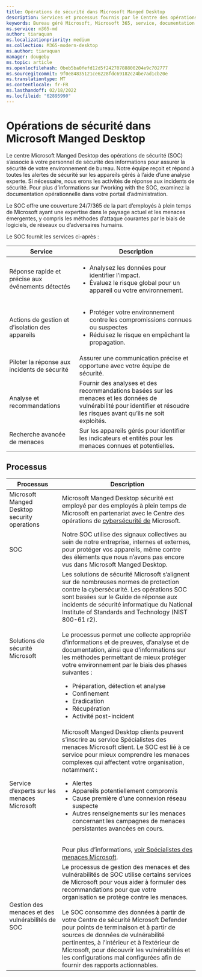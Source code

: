 ```yaml
---
title: Opérations de sécurité dans Microsoft Manged Desktop
description: Services et processus fournis par le Centre des opérations de sécurité
keywords: Bureau géré Microsoft, Microsoft 365, service, documentation
ms.service: m365-md
author: tiaraquan
ms.localizationpriority: medium
ms.collection: M365-modern-desktop
ms.author: tiaraquan
manager: dougeby
ms.topic: article
ms.openlocfilehash: 0beb5ba0fefd12d5f24270788800204e9c702777
ms.sourcegitcommit: 9f0e84835121ce6228fdc69182c24be7ad1cb20e
ms.translationtype: MT
ms.contentlocale: fr-FR
ms.lasthandoff: 02/18/2022
ms.locfileid: "62895990"
---
```

# <a name="security-operations-in-microsoft-managed-desktop"></a>Opérations de sécurité dans Microsoft Manged Desktop

Le centre Microsoft Manged Desktop des opérations de sécurité (SOC) s’associe à votre personnel de sécurité des informations pour assurer la sécurité de votre environnement de bureau. Notre équipe reçoit et répond à toutes les alertes de sécurité sur les appareils gérés à l’aide d’une analyse experte. Si nécessaire, nous erons les activités de réponse aux incidents de sécurité. Pour plus d’informations sur l’working with the SOC, examinez la documentation opérationnelle dans votre portail d’administration.

Le SOC offre une couverture 24/7/365 de la part d’employés à plein temps de Microsoft ayant une expertise dans le paysage actuel et les menaces émergentes, y compris les méthodes d’attaque courantes par le biais de logiciels, de réseaux ou d’adversaires humains.

Le SOC fournit les services ci-après :

| Service | Description |
| ------ | ------ |
| Réponse rapide et précise aux événements détectés | <ul><li>Analysez les données pour identifier l’impact.</li><li>Évaluez le risque global pour un appareil ou votre environnement.</li></ul>
| Actions de gestion et d’isolation des appareils | <ul><li>Protéger votre environnement contre les compromissions connues ou suspectes</li><li>Réduisez le risque en empêchant la propagation.</li></ul>
| Piloter la réponse aux incidents de sécurité | Assurer une communication précise et opportune avec votre équipe de sécurité. |
| Analyse et recommandations | Fournir des analyses et des recommandations basées sur les menaces et les données de vulnérabilité pour identifier et résoudre les risques avant qu’ils ne soit exploités.
| Recherche avancée de menaces | Sur les appareils gérés pour identifier les indicateurs et entités pour les menaces connues et potentielles.|

## <a name="processes"></a>Processus

| Processus | Description |
| ------ | ------ |
| Microsoft Manged Desktop security operations |  Microsoft Manged Desktop sécurité est employé par des employés à plein temps de Microsoft en partenariat avec le Centre des opérations de [cybersécurité de](https://www.microsoft.com/msrc/cdoc) Microsoft. |
| SOC | Notre SOC utilise des signaux collectives au sein de notre entreprise, internes et externes, pour protéger vos appareils, même contre des éléments que nous n’avons pas encore vus dans Microsoft Manged Desktop.
| Solutions de sécurité Microsoft | Les solutions de sécurité Microsoft s’alignent sur de nombreuses normes de protection contre la cybersécurité. Les opérations SOC sont basées sur le Guide de réponse aux incidents de sécurité informatique du National Institute of Standards and Technology (NIST 800-61 r2). <br><br> Le processus permet une collecte appropriée d’informations et de preuves, d’analyse et de documentation, ainsi que d’informations sur les méthodes permettant de mieux protéger votre environnement par le biais des phases suivantes : <ul><li>Préparation, détection et analyse</li><li>Confinement</li><li>Eradication</li><li>Récupération</li><li>Activité post-incident</li></ul>
| Service d’experts sur les menaces Microsoft | Microsoft Manged Desktop clients peuvent s’inscrire au service Spécialistes des menaces Microsoft client. Le SOC est lié à ce service pour mieux comprendre les menaces complexes qui affectent votre organisation, notamment : <br><ul><li>Alertes</li><li>Appareils potentiellement compromis</li><li>Cause première d’une connexion réseau suspecte</li><li>Autres renseignements sur les menaces concernant les campagnes de menaces persistantes avancées en cours.</li></ul><br>Pour plus d’informations, [voir Spécialistes des menaces Microsoft](/windows/security/threat-protection/microsoft-defender-atp/microsoft-threat-experts).|
| Gestion des menaces et des vulnérabilités de SOC | Le processus de gestion des menaces et des vulnérabilités de SOC utilise certains services de Microsoft pour vous aider à formuler des recommandations pour que votre organisation se protège contre les menaces. <br><br>Le SOC consomme des données à partir de votre Centre de sécurité Microsoft Defender pour points de terminaison et à partir de sources de données de vulnérabilité pertinentes, à l’intérieur et à l’extérieur de Microsoft, pour découvrir les vulnérabilités et les configurations mal configurées afin de fournir des rapports actionnables. |
